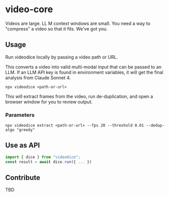 # video-core

Videos are large. LL M context windows are small. You need a way to "compress" a video so that it fits. We've got you.

## Usage

Run videodice locally by passing a video path or URL.

This converts a video into valid multi-modal input that can be passed to an LLM. If an LLM API key is found in environment
variables, it will get the final analysis from Claude Sonnet 4.

```
npx videodice <path-or-url>
```

This will extract frames from the video, run de-duplication, and open a browser window for you to review output.

### Parameters

```
npx videodice extract <path-or-url> --fps 20 --threshold 0.01 --dedup-algo "greedy"
```

## Use as API

```ts
import { dice } from "videodice";
const result = await dice.run({ ... })
```

## Contribute

TBD

